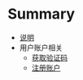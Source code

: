 # Summary

* [说明](README.md)
* 用户账户相关
   * [获取验证码](account/vcode.md)
   * [注册账户](.\account\register.md)


